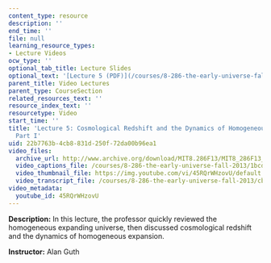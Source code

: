 ```yaml
---
content_type: resource
description: ''
end_time: ''
file: null
learning_resource_types:
- Lecture Videos
ocw_type: ''
optional_tab_title: Lecture Slides
optional_text: '[Lecture 5 (PDF)](/courses/8-286-the-early-universe-fall-2013/resources/mit8_286f13_lec05)'
parent_title: Video Lectures
parent_type: CourseSection
related_resources_text: ''
resource_index_text: ''
resourcetype: Video
start_time: ''
title: 'Lecture 5: Cosmological Redshift and the Dynamics of Homogeneous Expansion,
  Part I'
uid: 22b7763b-4cb8-831d-250f-72da00b96ea1
video_files:
  archive_url: http://www.archive.org/download/MIT8.286F13/MIT8_286F13_lec05_300k.mp4
  video_captions_file: /courses/8-286-the-early-universe-fall-2013/1bcd69cdc8435384ac4f1debd61b4952_45RQrWHzovU.vtt
  video_thumbnail_file: https://img.youtube.com/vi/45RQrWHzovU/default.jpg
  video_transcript_file: /courses/8-286-the-early-universe-fall-2013/cb950383a94305d1894010ba577ec20b_45RQrWHzovU.pdf
video_metadata:
  youtube_id: 45RQrWHzovU
---
```


**Description:** In this lecture, the professor quickly reviewed the homogeneous expanding universe, then discussed cosmological redshift and the dynamics of homogeneous expansion.

**Instructor:** Alan Guth

